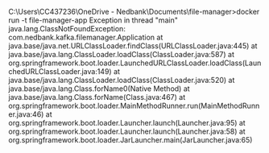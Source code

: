 C:\Users\CC437236\OneDrive - Nedbank\Documents\file-manager>docker run -t file-manager-app
Exception in thread "main" java.lang.ClassNotFoundException: com.nedbank.kafka.filemanager.Application
        at java.base/java.net.URLClassLoader.findClass(URLClassLoader.java:445)
        at java.base/java.lang.ClassLoader.loadClass(ClassLoader.java:587)
        at org.springframework.boot.loader.LaunchedURLClassLoader.loadClass(LaunchedURLClassLoader.java:149)
        at java.base/java.lang.ClassLoader.loadClass(ClassLoader.java:520)
        at java.base/java.lang.Class.forName0(Native Method)
        at java.base/java.lang.Class.forName(Class.java:467)
        at org.springframework.boot.loader.MainMethodRunner.run(MainMethodRunner.java:46)
        at org.springframework.boot.loader.Launcher.launch(Launcher.java:95)
        at org.springframework.boot.loader.Launcher.launch(Launcher.java:58)
        at org.springframework.boot.loader.JarLauncher.main(JarLauncher.java:65)
